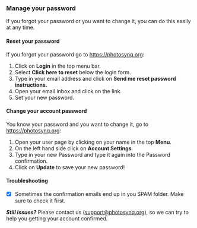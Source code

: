 ### Manage your password
If you forgot your password or you want to change it, you can do this easily at any time.

#### Reset your password
If you forgot your password go to <https://photosynq.org>:

1. Click on **Login** in the top menu bar.
2. Select **Click here to reset** below the login form.
3. Type in your email address and click on **Send me reset password instructions.**
4. Open your email inbox and click on the link.
5. Set your new password.

#### Change your account password
You know your password and you want to change it, go to <https://photosynq.org>:

1. Open your user page by clicking on your name in the top **Menu**.
2. On the left hand side click on **Account Settings**.
3. Type in your new Password and type it again into the Password confirmation.
4. Click on **Update** to save your new password!

#### Troubleshooting
- [x] Sometimes the confirmation emails end up in you SPAM folder. Make sure to check it first.

***Still Issues?*** Please contact us (<support@photosynq.org>), so we can try to help you getting your account confirmed.